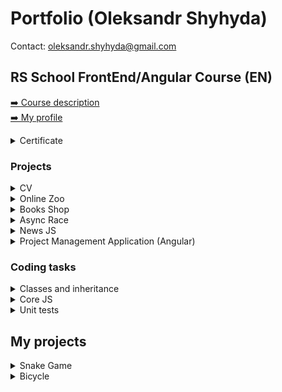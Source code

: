 # Portfolio (Oleksandr Shyhyda)
Contact: oleksandr.shyhyda@gmail.com
## RS School FrontEnd/Angular Course (EN)
[➡️ Course description](https://rs.school/js-en/)  
[➡️ My profile](https://app.rs.school/cv/be5c7c13-6e84-479d-b995-cedd3a593c22)  
<details>
<summary>Certificate</summary>

[![Certificate](/img/cert.png)](https://app.rs.school/certificate/5bm7utrx)
</details>

### Projects
<details>
<summary>CV</summary>

[👉 Task](https://github.com/rolling-scopes-school/js-fe-course-en/blob/main/tasks/CV(markdown)/CV(HTML+CSS+Markdown).md)  
[👉 Source code](https://github.com/BayanAlex/rs-cv)  
[👉 Try it](https://bayanalex.github.io/rs-cv/)  
##### Description:
- Landing page of own design
- Adaptive

`HTML` `CSS`

[![LINK](/img/cv.png)](https://bayanalex.github.io/rs-cv/)
</details>

<details>
<summary>Online Zoo</summary>

[👉 Task](https://github.com/rolling-scopes-school/js-fe-course-en/blob/main/tasks/online-zoo/online-zoo.md)  
[👉 Source code](https://github.com/BayanAlex/rs-online-zoo)  
[👉 Try it](https://bayanalex.github.io/rs-online-zoo/)  
##### Description:
- Pages *About* and *Donate*
- 2 sliders, popup, burger menu
- Adaptive
- Pixel perfect

`HTML` `SCSS` `JavaScript` `Figma`

[![LINK](/img/zoo.png)](https://bayanalex.github.io/rs-online-zoo/)
</details>

<details>
<summary>Books Shop</summary>

[👉 Task](https://github.com/rolling-scopes-school/js-fe-course-en/blob/main/tasks/books-shop/books-shop.md)  
[👉 Source code](https://github.com/BayanAlex/rs-books-shop)  
[👉 Try it](https://bayanalex.github.io/rs-books-shop/)  
##### Description:
- Pages *Main* and *Order* of own design
- HTML body of page *Main* is fully created using JS DOM
- Drag and drop, books search and rating functionality
- Bag slider, book description popup
- Using local storage
- Order form validation using regular expressions

`HTML` `SCSS` `JavaScript`

[![LINK](/img/bookshop.png)](https://bayanalex.github.io/rs-books-shop/)
</details>

<details>
<summary>Async Race</summary>

[👉 Task](https://github.com/rolling-scopes-school/js-fe-course-en/blob/main/tasks/async-race/async-race.md)  
[👉 Source code](https://github.com/BayanAlex/rs-async-race)  
[👉 Try it](https://bayanalex.github.io/rs-async-race/)  
##### Description:
- Practice in DOM, promises, fetch, async/await, JS-animation, ES6 modules, Webpack
- SPA FrontEnd application of own design. Adaptive till 500px
- HTML body is fully created using JS DOM
- Working with cars, race, pagination, winners table is made via provided REST API BackEnd
- Player can create, edit and remove cars
- Cars can be driven individually or in a race of all cars on the page
- Race winner is added to the score table on the *Winners* page
- Note: cars can suddenly "break" during a race

`HTML` `SCSS` `JavaScript` `Webpack` `Eslint`

[![LINK](/img/async-race.png)](https://bayanalex.github.io/rs-async-race/)
</details>

<details>
<summary>News JS</summary>

[👉 Task](https://github.com/rolling-scopes-school/js-fe-course-en/blob/main/tasks/typescript/typescript.md)  
[👉 Source code](https://github.com/BayanAlex/rs-news-js-to-ts)  
##### Description:
- Getting news from the free API [newsapi.org](https://newsapi.org/)
- Existing project migration from JavaScript to TypeScript
- Redesign + adaptive

`HTML` `CSS` `TypeScript`

*Note: the project needs to be run on localhost as the CORS API is disabled in the free version.*

![LINK](/img/news.png)
</details>

<details>
<summary>Project Management Application (Angular)</summary>

[👉 Task](https://github.com/rolling-scopes-school/js-fe-course-en/blob/main/tasks/angular/project-management-system.md)  
[👉 Source code](https://github.com/BayanAlex/rs-pma-angular)  
[👉 Try it](https://cyberalex-pma.netlify.app/)  
##### Description:
- RS School FrontEnd Course final Angular project
- Adaptive FrontEnd application of own design. It is using existing REST API BackEnd
- The application is based on a basic [Trello](https://trello.com/) functionality
- User can create columns of tasks grouped in boards. Each task includes a description and a checklist
- Using drag and drop, user can reorder columns, move tasks within and between columns
- User can search tasks via BackEnd
- The application is localized in 2 languages (English and Ukrainian)
- User form validation is provided

`HTML` `SCSS` `Angular` `TypeScript` `RxJS` `Material` `Tailwind` `Ngx-translate`

[![LINK](/img/pma1.png)](https://cyberalex-pma.netlify.app/)
[![LINK](/img/pma2.png)](https://cyberalex-pma.netlify.app/)
[![LINK](/img/pma3.png)](https://cyberalex-pma.netlify.app/)
[![LINK](/img/pma4.png)](https://cyberalex-pma.netlify.app/)
</details>

### Coding tasks
<details>
<summary>Classes and inheritance</summary>

[👉 Task](https://github.com/rolling-scopes-school/js-fe-course-en/blob/main/tasks/classes-inheritance/classes-inheritance.md)  
[👉 Source code](https://github.com/BayanAlex/rs-classes-inheritance)  
##### Description:
- ES5 and ES6 classes inheritance
- Functions chaining

`JavaScript`
</details>

<details>
<summary>Core JS</summary>

[👉 Task](https://github.com/mikhama/core-js-101/blob/master/README.md)  
[👉 Source code](https://github.com/BayanAlex/rs-core-js-101)  
##### Description:
- 98 various coding tasks

`JavaScript`
</details>

<details>
<summary>Unit tests</summary>

[👉 Task](https://github.com/rolling-scopes-school/js-fe-course-en/blob/main/tasks/unit-tests/unit-tests.md)  
[👉 Source code](https://github.com/BayanAlex/rs-unit-tests)  
##### Description:
- Own versions of a set of [Lodash](https://lodash.com/) functions for arrays and objects
- Unit tests
- Tests coverage 100%

`JavaScript` `Jest`
</details>

## My projects
<details>
<summary>Snake Game</summary>

[👉 Source code](https://gitlab.com/cyberalex/snake)  
[👉 Try it](https://cyberalex.gitlab.io/snake/)  
##### Description:
- Module structure
- ES6 OOP
- Saving settings to the local storage
- Adaptive and responsive
- Additional arrow keypad for touchscreens
- Game field size is configurable
- Amount of targets depends on the field size
- User can use arrow buttons for snake movement direction or click on the field
- Space button for play/stop

`HTML` `SCSS` `JavaScript` `Webpack`

[![LINK](/img/snake1.png)](https://cyberalex.gitlab.io/snake/)
[![LINK](/img/snake2.png)](https://cyberalex.gitlab.io/snake/)
</details>

<details>
<summary>Bicycle</summary>

[👉 Source code](https://gitlab.com/cyberalex/bicycle)  
[👉 Try it](https://cyberalex.gitlab.io/bicycle)  
##### Description:
- Adaptive markup of a landing from a PSD
- CSS grid and adaptive practice

`HTML` `SCSS`

[![LINK](/img/bicycle.png)](https://cyberalex.gitlab.io/bicycle)
</details>